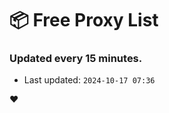 # :package: Free Proxy List
### Updated every 15 minutes.

- Last updated: `2024-10-17 07:36`

:heart:
